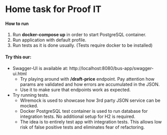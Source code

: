 # Home task for Proof IT

#### How to run

1. Run **docker-compose up** in order to start PostgreSQL container.
2. Run application with default profile.
3. Run tests as it is done usually. (Tests require docker to be installed)

#### Try this our:
* Swagger-UI is available at: http://localhost:8080/bus-app/swagger-ui.html
  * Try playing around with **/draft-price** endpoint. Pay attention how params are validated and how errors are accumulated in the JSON.
  * Use it to make sure that endpoints work as expected.
* Try running tests.
  * WIremock is used to showcase how 3rd party JSON service can be mocked.
  * Docker PostgreSQL test container is used to run database for integration tests. No additional setup for H2 is required.
  * The idea is to entirely test app with integration tests. This allows low risk of false positive tests and eliminates fear of refactoring.
